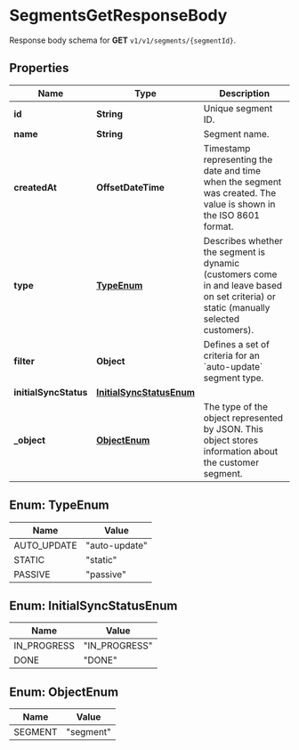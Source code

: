

# SegmentsGetResponseBody

Response body schema for **GET** `v1/v1/segments/{segmentId}`.

## Properties

| Name | Type | Description |
|------------ | ------------- | ------------- |
|**id** | **String** | Unique segment ID. |
|**name** | **String** | Segment name. |
|**createdAt** | **OffsetDateTime** | Timestamp representing the date and time when the segment was created. The value is shown in the ISO 8601 format. |
|**type** | [**TypeEnum**](#TypeEnum) | Describes whether the segment is dynamic (customers come in and leave based on set criteria) or static (manually selected customers). |
|**filter** | **Object** | Defines a set of criteria for an &#x60;auto-update&#x60; segment type.   |
|**initialSyncStatus** | [**InitialSyncStatusEnum**](#InitialSyncStatusEnum) |  |
|**_object** | [**ObjectEnum**](#ObjectEnum) | The type of the object represented by JSON. This object stores information about the customer segment. |



## Enum: TypeEnum

| Name | Value |
|---- | -----|
| AUTO_UPDATE | &quot;auto-update&quot; |
| STATIC | &quot;static&quot; |
| PASSIVE | &quot;passive&quot; |



## Enum: InitialSyncStatusEnum

| Name | Value |
|---- | -----|
| IN_PROGRESS | &quot;IN_PROGRESS&quot; |
| DONE | &quot;DONE&quot; |



## Enum: ObjectEnum

| Name | Value |
|---- | -----|
| SEGMENT | &quot;segment&quot; |



